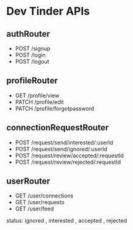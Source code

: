 # Dev Tinder APIs

## authRouter

- POST /signup
- POST /login
- POST /logout

## profileRouter

- GET /profile/view
- PATCH /profile/edit
- PATCH /profile/forgotpassword

## connectionRequestRouter

- POST /request/send/interested/:userId
- POST /request/send/ignored/:userId
- POST /request/review/accepted/:requestId
- POST /request/review/rejected/:requestId

## userRouter

- GET /user/connections
- GET /user/requests
- GET /user/feed

status: ignored , interested , accepted , rejected
